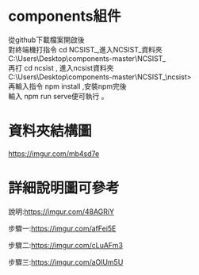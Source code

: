 # components組件

從github下載檔案開啟後<br>
對終端機打指令 cd  NCSIST_,進入NCSIST_資料夾 <br>
C:\Users\Desktop\components-master\NCSIST_<br>
再打 cd ncsist  , 進入ncsist資料夾<br>
C:\Users\Desktop\components-master\NCSIST_\ncsist><br>
再輸入指令 npm install ,安裝npm完後<br>
輸入 npm run serve便可執行  。

# 資料夾結構圖
https://imgur.com/mb4sd7e

# 詳細說明圖可參考

說明:https://imgur.com/48AGRiY

步驟一:https://imgur.com/afFei5E

步驟二:https://imgur.com/cLuAFm3

步驟三:https://imgur.com/aOlUm5U

